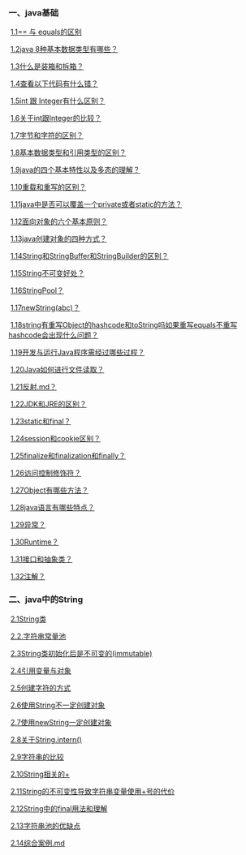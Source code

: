 ### 一、java基础

​	[1.1== 与 equals的区别](java基础/1.1==与equals的区别.md)

​	[1.2java 8种基本数据类型有哪些？](java基础/1.2java8种基本数据类型有哪些.md)

​	[1.3什么是装箱和拆箱？](java基础/1.3什么是装箱和拆箱.md)

​	[1.4查看以下代码有什么错？](java基础/1.4查看以下代码有什么错.md)

​	[1.5int 跟 Integer有什么区别？](java基础/1.5int跟Integer有什么区别.md)

​	[1.6关于int跟Integer的比较？](java基础/1.6关于int跟Integer的比较.md)

​	[1.7字节和字符的区别？](java基础/1.7字节和字符的区别.md)

​	[1.8基本数据类型和引用类型的区别？](java基础/1.8基本数据类型和引用类型的区别.md)

​	[1.9java的四个基本特性以及多态的理解？](java基础/1.9java的四个基本特性以及多态的理解.md)

​	[1.10重载和重写的区别？](java基础/1.10重载和重写的区别.md)

​	[1.11java中是否可以覆盖一个private或者static的方法？](java基础/1.11java中是否可以覆盖一个private或者static的方法.md)

​	[1.12面向对象的六个基本原则？](java基础/1.12面向对象的六个基本原则.md)

​	[1.13java创建对象的四种方式？](java基础/1.13java创建对象的四种方式.md)

​	[1.14String和StringBuffer和StringBuilder的区别？](java基础/1.14String和StringBuffer和StringBuilder的区别.md)

​	[1.15String不可变好处？](java基础/1.15String不可变好处.md)

​	[1.16StringPool？](java基础/1.16StringPool.md)

​	[1.17newString(abc)？](java基础/1.17newString(abc).md)

​	[1.18string有重写Object的hashcode和toString吗如果重写equals不重写hashcode会出现什么问题？](java基础/1.18string有重写Object的hashcode和toString吗如果重写equals不重写hashcode会出现什么问题.md)

​	[1.19开发与运行Java程序需经过哪些过程？](java基础/1.19开发与运行Java程序需经过哪些过程.md)

​	[1.20Java如何进行文件读取？](java基础/1.20Java如何进行文件读取.md)

​	[1.21反射.md？](java基础/1.21反射.md)

​	[1.22JDK和JRE的区别？](java基础/1.22JDK和JRE的区别.md)

​	[1.23static和final？](java基础/1.23static和final.md)

​	[1.24session和cookie区别？](java基础/1.24session和cookie区别.md)

​	[1.25finalize和finalization和finally？](java基础/1.25finalize和finalization和finally.md)

​	[1.26访问控制修饰符？](java基础/1.26访问控制修饰符.md)

​	[1.27Object有哪些方法？](java基础/1.27Object有哪些方法.md)

​	[1.28java语言有哪些特点？](java基础/1.28java语言有哪些特点.md)

​	[1.29异常？](java基础/1.29异常.md)

​	[1.30Runtime？](java基础/1.30Runtime.md)

​	[1.31接口和抽象类？](java基础/1.31接口和抽象类.md)

​	[1.32注解？](java基础/1.32注解.md)

### 二、java中的String

​	[2.1String类](java中的String/2.1String类.md)

​	[2.2.字符串常量池](java中的String/2.2.字符串常量池.md)

​	[2.3String类初始化后是不可变的(immutable)](java中的String/2.3String类初始化后是不可变的(immutable).md)

​	[2.4引用变量与对象](java中的String/2.4引用变量与对象.md)

​	[2.5创建字符的方式](java中的String/2.5创建字符的方式.md)

​	[2.6使用String不一定创建对象](java中的String/2.6使用String不一定创建对象.md)

​	[2.7使用newString一定创建对象](java中的String/2.7使用newString一定创建对象.md)

​	[2.8关于String.intern()](java中的String/2.8关于String.intern().md)

​	[2.9字符串的比较](java中的String/2.9字符串的比较.md)

​	[2.10String相关的+](java中的String/2.10String相关的+.md)

​	[2.11String的不可变性导致字符串变量使用+号的代价](java中的String/2.11String的不可变性导致字符串变量使用+号的代价.md)

​	[2.12String中的final用法和理解](java中的String/2.12String中的final用法和理解.md)

​	[2.13字符串池的优缺点](java中的String/2.13字符串池的优缺点.md)

​	[2.14综合案例.md](java中的String/2.14综合案例.md)